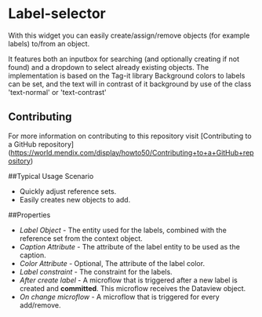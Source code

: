 # Label-selector

With this widget you can easily create/assign/remove objects (for example labels) to/from an object.

It features both an inputbox for searching (and optionally creating if not found) and a dropdown to select already existing objects.
The implementation is based on the Tag-it library
Background colors to labels can be set, and the text will in contrast of it background by use of the class 'text-normal' or 'text-contrast'

## Contributing
For more information on contributing to this repository visit [Contributing to a GitHub repository] (https://world.mendix.com/display/howto50/Contributing+to+a+GitHub+repository)

##Typical Usage Scenario
* Quickly adjust reference sets.
* Easily creates new objects to add.

##Properties
* *Label Object* - The entity used for the labels, combined with the reference set from the context object.
* *Caption Attribute* - The attribute of the label entity to be used as the caption.
* *Color Attribute* - Optional, The attribute of the label color.
* *Label constraint* - The constraint for the labels.
* *After create label* - A microflow that is triggered after a new label is created and **committed**. This microflow receives the Dataview object.
* *On change microflow* - A microflow that is triggered for every add/remove.